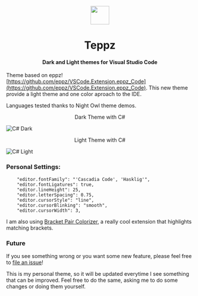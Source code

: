 <p align="center">
  <img width="50" height="50" src="https://github.com/ofrades/teppz/raw/master/tennisball.png">
</p>

<h1 align="center">Teppz</h1>

<h4 align="center"> Dark and Light themes for Visual Studio Code</h4>


Theme based on eppz! [https://github.com/eppz/VSCode.Extension.eppz_Code](https://github.com/eppz/VSCode.Extension.eppz_Code). This new theme provide a light theme and one color aproach to the IDE.

Languages tested thanks to Night Owl theme demos.

<p align="center">Dark Theme with C#</p>

![C# Dark](https://github.com/ofrades/teppz/raw/master/images/dark.png)

<p align="center">Light Theme with C#</p>

![C# Light](https://github.com/ofrades/teppz/raw/master/images/light.png)


### Personal Settings:

````
    "editor.fontFamily": "'Cascadia Code', 'Hasklig'",
    "editor.fontLigatures": true,
    "editor.lineHeight": 25,
    "editor.letterSpacing": 0.75,
    "editor.cursorStyle": "line",
    "editor.cursorBlinking": "smooth",
    "editor.cursorWidth": 3,
````

I am also using [Bracket Pair Colorizer](https://marketplace.visualstudio.com/items?itemName=CoenraadS.bracket-pair-colorizer), a really cool extension that highlights matching brackets.

### Future
If you see something wrong or you want some new feature, please feel free to [file an issue](https://github.com/ofrades/eppz/issues)!

This is my personal theme, so it will be updated everytime I see something that can be improved. Feel free to do the same, asking me to do some changes or doing them yourself.